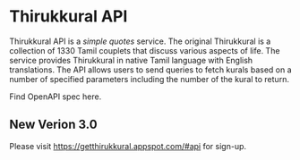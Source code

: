 # Thirukkural API
Thirukkural API is a *simple quotes* service. The original Thirukkural is a collection of 1330 Tamil couplets that discuss various aspects of life. The service provides Thirukkural in native Tamil language with English translations. The API allows users to send queries to fetch kurals based on a number of specified parameters including the number of the kural to return. 

Find OpenAPI spec here.

## New Verion 3.0
Please visit https://getthirukkural.appspot.com/#api for sign-up.
